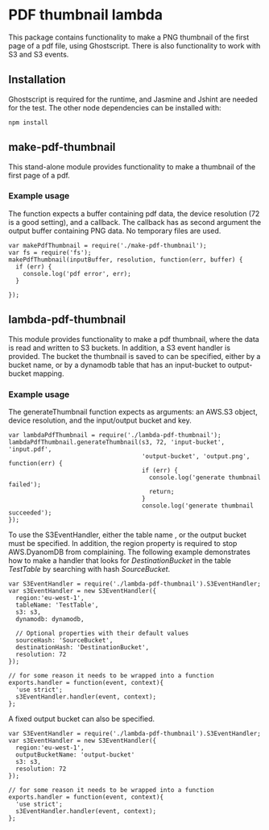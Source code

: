 # PDF thumbnail lambda

This package contains functionality to make a PNG thumbnail of the first page of
a pdf file, using Ghostscript. There is also functionality to work with S3 and S3 events.

## Installation

Ghostscript is required for the runtime, and Jasmine and Jshint are needed for the test.
The other node dependencies can be installed with:

    npm install

## make-pdf-thumbnail

This stand-alone module provides functionality to make a thumbnail of the first page of a pdf.

### Example usage
The function expects a buffer containing pdf data, the device resolution (72 is a good setting), and a callback. The callback has as second argument
the output buffer containing PNG data. No temporary files are used.
```
var makePdfThumbnail = require('./make-pdf-thumbnail');
var fs = require('fs');
makePdfThumbnail(inputBuffer, resolution, function(err, buffer) {
  if (err) {
    console.log('pdf error', err);
  }

});
```

## lambda-pdf-thumbnail
This module provides functionality to make a pdf thumbnail, where the data is read and written to S3 buckets.
In addition, a S3 event handler is provided. The bucket the thumbnail is saved to can be specified,
either by a bucket name, or by a dynamodb table that has an input-bucket to output-bucket mapping.

### Example usage

The generateThumbnail function expects as arguments: an AWS.S3 object, device resolution, and the input/output bucket and key.

```
var lambdaPdfThumbnail = require('./lambda-pdf-thumbnail');
lambdaPdfThumbnail.generateThumbnail(s3, 72, 'input-bucket', 'input.pdf',
                                     'output-bucket', 'output.png', function(err) {
                                     if (err) {
                                       console.log('generate thumbnail failed');
                                       return;
                                     }
                                     console.log('generate thumbnail succeeded');
});

```

To use the S3EventHandler, either the table name , or the output bucket must be specified.
In addition, the region property is required to stop AWS.DyanomDB from complaining.
The following example demonstrates how to make a handler that looks for *DestinationBucket* in the table
*TestTable* by searching with hash *SourceBucket*. 
```
var S3EventHandler = require('./lambda-pdf-thumbnail').S3EventHandler;
var s3EventHandler = new S3EventHandler({
  region:'eu-west-1',
  tableName: 'TestTable',
  s3: s3,
  dynamodb: dynamodb,

  // Optional properties with their default values
  sourceHash: 'SourceBucket',
  destinationHash: 'DestinationBucket',
  resolution: 72
});

// for some reason it needs to be wrapped into a function
exports.handler = function(event, context){
  'use strict';
  s3EventHandler.handler(event, context); 
};
```

A fixed output bucket can also be specified.
```
var S3EventHandler = require('./lambda-pdf-thumbnail').S3EventHandler;
var s3EventHandler = new S3EventHandler({
  region:'eu-west-1',
  outputBucketName: 'output-bucket'
  s3: s3,
  resolution: 72
});

// for some reason it needs to be wrapped into a function
exports.handler = function(event, context){
  'use strict';
  s3EventHandler.handler(event, context); 
};
```
